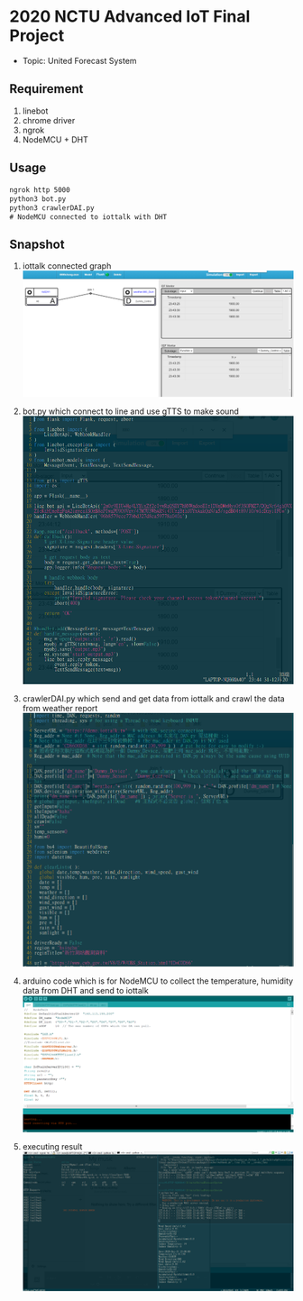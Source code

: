 # 2020 NCTU Advanced IoT Final Project
* Topic: United Forecast System

## Requirement
1. linebot
2. chrome driver
3. ngrok
4. NodeMCU + DHT

## Usage
```
ngrok http 5000
python3 bot.py
python3 crawlerDAI.py
# NodeMCU connected to iottalk with DHT
``` 

## Snapshot
1. iottalk connected graph
![img](assets/img1.PNG)

2. bot.py which connect to line and use gTTS to make sound
![img](assets/img2.PNG)

3. crawlerDAI.py which send and get data from iottalk and crawl the data from weather report
![img](assets/img3.PNG)

4. arduino code which is for NodeMCU to collect the temperature, humidity data from DHT and send to iottalk
![img](assets/img4.PNG)

5. executing result
![img](assets/img5.PNG)
